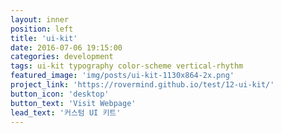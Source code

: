 ```yaml
---
layout: inner
position: left
title: 'ui-kit'
date: 2016-07-06 19:15:00
categories: development
tags: ui-kit typography color-scheme vertical-rhythm
featured_image: 'img/posts/ui-kit-1130x864-2x.png'
project_link: 'https://rovermind.github.io/test/12-ui-kit/'
button_icon: 'desktop'
button_text: 'Visit Webpage'
lead_text: '커스텀 UI 키트'
---
```

